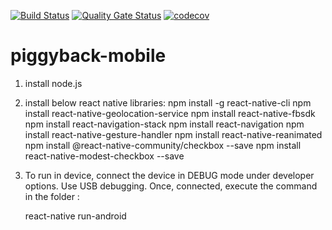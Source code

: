 [![Build Status](https://app.bitrise.io/app/ad1928a7215581b2/status.svg?token=8WT5SCocaqBd0s6c_pzg4g&branch=master)](https://app.bitrise.io/app/ad1928a7215581b2)
[![Quality Gate Status](https://sonarcloud.io/api/project_badges/measure?project=piggy1-mvn_piggyback-mobile&metric=alert_status)](https://sonarcloud.io/dashboard?id=piggy1-mvn_piggyback-mobile)
[![codecov](https://codecov.io/gh/piggy1-mvn/piggyback-mobile/branch/master/graph/badge.svg)](https://codecov.io/gh/piggy1-mvn/piggyback-mobile)

# piggyback-mobile
1. install node.js
2. install below react native libraries:
   npm install -g react-native-cli
   npm install react-native-geolocation-service
   npm install react-native-fbsdk
   npm install react-navigation-stack
   npm install  react-navigation
   npm install react-native-gesture-handler
   npm install react-native-reanimated
   npm install @react-native-community/checkbox --save
   npm install react-native-modest-checkbox --save

3. To run in device, connect the device in DEBUG mode under developer options. Use USB debugging.
    Once, connected, execute the command in the folder :

    react-native run-android
